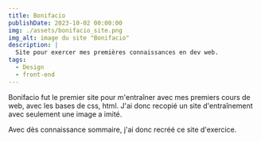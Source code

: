 ```yaml
---
title: Bonifacio
publishDate: 2023-10-02 00:00:00
img: ./assets/bonifacio_site.png
img_alt: image du site "Bonifacio"
description: |
  Site pour exercer mes premières connaissances en dev web.
tags:
  - Design
  - front-end
---
```


Bonifacio fut le premier site pour m'entraîner avec mes premiers cours de web, avec les bases de css, html. J'ai donc recopié un site d'entraînement avec seulement une image a imité.

Avec dès connaissance sommaire, j'ai donc recréé ce site d'exercice.